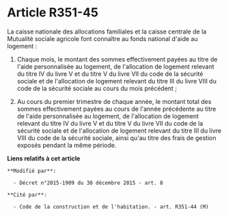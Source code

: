 # Article R351-45

La caisse nationale des allocations familiales et la       caisse centrale de la Mutualité sociale agricole font connaître au
fonds national d'aide au logement : 

1. Chaque mois, le montant des sommes effectivement payées au titre de l'aide personnalisée au logement, de l'allocation de
logement relevant du titre IV du livre V et du titre V du livre VII du code de la sécurité sociale  et de l'allocation de
logement relevant du titre III du livre VIII du code de la sécurité sociale au cours du mois précédent ; 

2. Au cours du premier trimestre de chaque année, le montant total des sommes effectivement payées au cours de l'année
précédente au titre de l'aide personnalisée au logement, de l'allocation de logement relevant du titre IV du livre V et du
titre V du livre VII du code de la sécurité sociale et de l'allocation de logement relevant du titre III du livre VIII du
code de la sécurité sociale, ainsi qu'au titre des frais de gestion exposés pendant la même période.

**Liens relatifs à cet article**

	**Modifié par**:

	  - Décret n°2015-1909 du 30 décembre 2015 - art. 8

	**Cité par**:

	  - Code de la construction et de l'habitation. - art. R351-44 (M)
